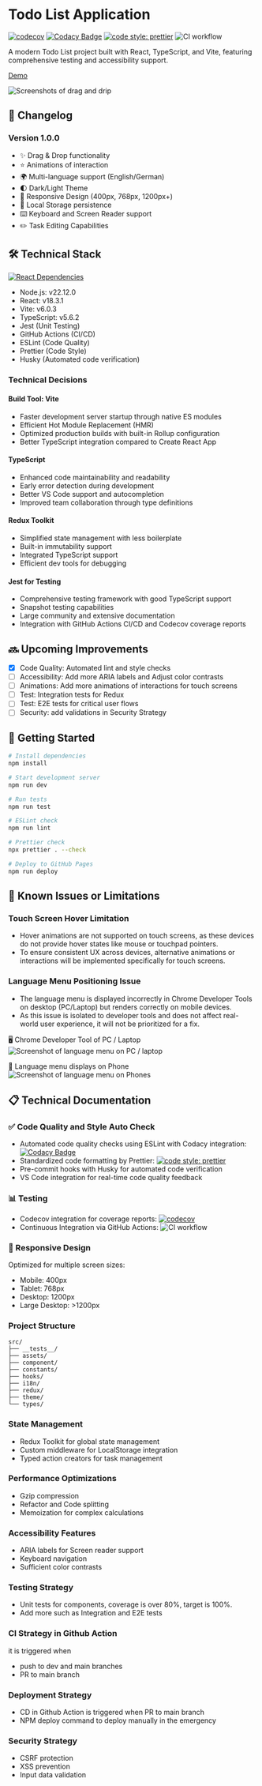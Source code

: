# Todo List Application <br>

[![codecov](https://codecov.io/gh/john-data-chen/to-do-list-app/graph/badge.svg?token=2QA3D3NBHD)](https://codecov.io/gh/john-data-chen/to-do-list-app)
[![Codacy Badge](https://app.codacy.com/project/badge/Grade/293ce47e93cc4119ab97a0d79ee11c41)](https://app.codacy.com/gh/john-data-chen/to-do-list-app/dashboard?utm_source=gh&utm_medium=referral&utm_content=&utm_campaign=Badge_grade)
[![code style: prettier](https://img.shields.io/badge/code_style-prettier-ff69b4.svg?style=flat-square)](https://github.com/prettier/prettier)
![CI workflow](https://github.com/john-data-chen/to-do-list-app/actions/workflows/ci.yml/badge.svg)

A modern Todo List project built with React, TypeScript, and Vite, featuring comprehensive testing and accessibility support.

[Demo](https://john-data-chen.github.io/to-do-list-app/)

![Screenshots of drag and drip](/src/assets/drag%20demo.gif)

## 🔄 Changelog

### Version 1.0.0

- ✨ Drag & Drop functionality
- ⭐️ Animations of interaction
- 🌍 Multi-language support (English/German)
- 🌓 Dark/Light Theme
- 📱 Responsive Design (400px, 768px, 1200px+)
- 💾 Local Storage persistence
- ⌨️ Keyboard and Screen Reader support
- ✏️ Task Editing Capabilities

## 🛠️ Technical Stack

[![React Dependencies](https://img.shields.io/librariesio/release/npm/react)](https://libraries.io/npm/react)

- Node.js: v22.12.0
- React: v18.3.1
- Vite: v6.0.3
- TypeScript: v5.6.2
- Jest (Unit Testing)
- GitHub Actions (CI/CD)
- ESLint (Code Quality)
- Prettier (Code Style)
- Husky (Automated code verification)

### Technical Decisions

#### Build Tool: Vite

- Faster development server startup through native ES modules
- Efficient Hot Module Replacement (HMR)
- Optimized production builds with built-in Rollup configuration
- Better TypeScript integration compared to Create React App

#### TypeScript

- Enhanced code maintainability and readability
- Early error detection during development
- Better VS Code support and autocompletion
- Improved team collaboration through type definitions

#### Redux Toolkit

- Simplified state management with less boilerplate
- Built-in immutability support
- Integrated TypeScript support
- Efficient dev tools for debugging

#### Jest for Testing

- Comprehensive testing framework with good TypeScript support
- Snapshot testing capabilities
- Large community and extensive documentation
- Integration with GitHub Actions CI/CD and Codecov coverage reports

## 🔜 Upcoming Improvements

- [x] Code Quality: Automated lint and style checks
- [ ] Accessibility: Add more ARIA labels and Adjust color contrasts
- [ ] Animations: Add more animations of interactions for touch screens
- [ ] Test: Integration tests for Redux
- [ ] Test: E2E tests for critical user flows
- [ ] Security: add validations in Security Strategy

## 🚀 Getting Started

```bash
# Install dependencies
npm install

# Start development server
npm run dev

# Run tests
npm run test

# ESLint check
npm run lint

# Prettier check
npx prettier . --check

# Deploy to GitHub Pages
npm run deploy
```

## 🐛 Known Issues or Limitations

### Touch Screen Hover Limitation

- Hover animations are not supported on touch screens, as these devices do not provide hover states like mouse or touchpad pointers.
- To ensure consistent UX across devices, alternative animations or interactions will be implemented specifically for touch screens.

### Language Menu Positioning Issue

- The language menu is displayed incorrectly in Chrome Developer Tools on desktop (PC/Laptop) but renders correctly on mobile devices.
- As this issue is isolated to developer tools and does not affect real-world user experience, it will not be prioritized for a fix.

🖥️ Chrome Developer Tool of PC / Laptop <br>
![Screenshot of language menu on PC / laptop](/src/assets/language%20menu%20on%20PC.png)

📲 Language menu displays on Phone <br>
![Screenshot of language menu on Phones](/src/assets/language%20menu%20on%20phone.png)

## 📋 Technical Documentation

### ✅ Code Quality and Style Auto Check

- Automated code quality checks using ESLint with Codacy integration: [![Codacy Badge](https://app.codacy.com/project/badge/Grade/293ce47e93cc4119ab97a0d79ee11c41)](https://app.codacy.com/gh/john-data-chen/to-do-list-app/dashboard?utm_source=gh&utm_medium=referral&utm_content=&utm_campaign=Badge_grade)
- Standardized code formatting by Prettier: [![code style: prettier](https://img.shields.io/badge/code_style-prettier-ff69b4.svg?style=flat-square)](https://github.com/prettier/prettier)
- Pre-commit hooks with Husky for automated code verification
- VS Code integration for real-time code quality feedback

### 📊 Testing

- Codecov integration for coverage reports: [![codecov](https://codecov.io/gh/john-data-chen/to-do-list-app/graph/badge.svg?token=2QA3D3NBHD)](https://codecov.io/gh/john-data-chen/to-do-list-app)
- Continuous Integration via GitHub Actions: ![CI workflow](https://github.com/john-data-chen/to-do-list-app/actions/workflows/ci.yml/badge.svg)

### 📱 Responsive Design

Optimized for multiple screen sizes:

- Mobile: 400px
- Tablet: 768px
- Desktop: 1200px
- Large Desktop: >1200px

### Project Structure

```
src/
├── __tests__/
├── assets/
├── component/
├── constants/
├── hooks/
├── i18n/
├── redux/
├── theme/
└── types/
```

### State Management

- Redux Toolkit for global state management
- Custom middleware for LocalStorage integration
- Typed action creators for task management

### Performance Optimizations

- Gzip compression
- Refactor and Code splitting
- Memoization for complex calculations

### Accessibility Features

- ARIA labels for Screen reader support
- Keyboard navigation
- Sufficient color contrasts

### Testing Strategy

- Unit tests for components, coverage is over 80%, target is 100%.
- Add more such as Integration and E2E tests

### CI Strategy in Github Action

it is triggered when

- push to dev and main branches
- PR to main branch

### Deployment Strategy

- CD in Github Action is triggered when PR to main branch
- NPM deploy command to deploy manually in the emergency

### Security Strategy

- CSRF protection
- XSS prevention
- Input data validation
